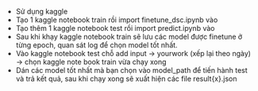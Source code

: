- Sử dụng kaggle
- Tạo 1 kaggle notebook train rồi import finetune_dsc.ipynb vào
- Tạo thêm 1 kaggle notebook test rồi import predict.ipynb vào
- Sau khi khạy kaggle notebook train sẽ lưu các model được finetune ở từng epoch, quan sát log để chọn model tốt nhất.
- Vào kaggle notebook test chỗ add input -> yourwork (xếp lại theo ngày) -> chọn kaggle note book train vừa chạy xong
- Dán các model tốt nhất mà bạn chọn vào model_path để tiến hành test và trả kết quả, sau khi chạy xong sẽ xuất hiện các file result{x}.json 
